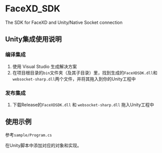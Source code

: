 # FaceXD_SDK

The SDK for FaceXD and Unity/Native Socket connection

## Unity集成使用说明

### 编译集成

1. 使用 Visual Studio 生成解决方案
2. 在项目根目录的`bin`文件夹（及其子目录）里，找到生成的`FaceXDSDK.dll`和`websocket-sharp.dll`两个文件，并将其拖入到你的Unity工程中

### 发布集成

1. 下载Release的`FaceXDSDK.dll` 和 `websocket-sharp.dll` 拖入Unity工程中


## 使用示例

参考`sample/Program.cs`

在Unity脚本中添加对应的对象和实现。
